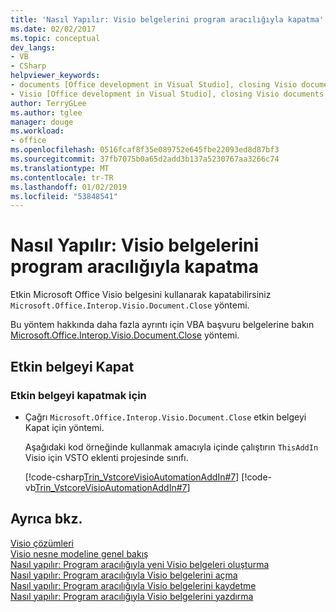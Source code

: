 ```yaml
---
title: 'Nasıl Yapılır: Visio belgelerini program aracılığıyla kapatma'
ms.date: 02/02/2017
ms.topic: conceptual
dev_langs:
- VB
- CSharp
helpviewer_keywords:
- documents [Office development in Visual Studio], closing Visio documents
- Visio [Office development in Visual Studio], closing Visio documents
author: TerryGLee
ms.author: tglee
manager: douge
ms.workload:
- office
ms.openlocfilehash: 0516fcaf8f35e089752e645fbe22093ed8d87bf3
ms.sourcegitcommit: 37fb7075b0a65d2add3b137a5230767aa3266c74
ms.translationtype: MT
ms.contentlocale: tr-TR
ms.lasthandoff: 01/02/2019
ms.locfileid: "53848541"
---
```

# <a name="how-to-programmatically-close-visio-documents"></a>Nasıl Yapılır: Visio belgelerini program aracılığıyla kapatma
  Etkin Microsoft Office Visio belgesini kullanarak kapatabilirsiniz `Microsoft.Office.Interop.Visio.Document.Close` yöntemi.  
  
 Bu yöntem hakkında daha fazla ayrıntı için VBA başvuru belgelerine bakın [Microsoft.Office.Interop.Visio.Document.Close](/office/vba/api/Visio.Document.Close) yöntemi.  
  
## <a name="close-the-active-document"></a>Etkin belgeyi Kapat  
  
### <a name="to-close-the-active-document"></a>Etkin belgeyi kapatmak için  
  
-   Çağrı `Microsoft.Office.Interop.Visio.Document.Close` etkin belgeyi Kapat için yöntemi.  
  
     Aşağıdaki kod örneğinde kullanmak amacıyla içinde çalıştırın `ThisAddIn` Visio için VSTO eklenti projesinde sınıfı.  
  
     [!code-csharp[Trin_VstcoreVisioAutomationAddIn#7](../vsto/codesnippet/CSharp/trin_vstcorevisioautomationaddin/ThisAddIn.cs#7)]
     [!code-vb[Trin_VstcoreVisioAutomationAddIn#7](../vsto/codesnippet/VisualBasic/trin_vstcorevisioautomationaddin/ThisAddIn.vb#7)]  
  
## <a name="see-also"></a>Ayrıca bkz.  
 [Visio çözümleri](../vsto/visio-solutions.md)   
 [Visio nesne modeline genel bakış](../vsto/visio-object-model-overview.md)   
 [Nasıl yapılır: Program aracılığıyla yeni Visio belgeleri oluşturma](../vsto/how-to-programmatically-create-new-visio-documents.md)   
 [Nasıl yapılır: Program aracılığıyla Visio belgelerini açma](../vsto/how-to-programmatically-open-visio-documents.md)   
 [Nasıl yapılır: Program aracılığıyla Visio belgelerini kaydetme](../vsto/how-to-programmatically-save-visio-documents.md)   
 [Nasıl yapılır: Program aracılığıyla Visio belgelerini yazdırma](../vsto/how-to-programmatically-print-visio-documents.md)  
